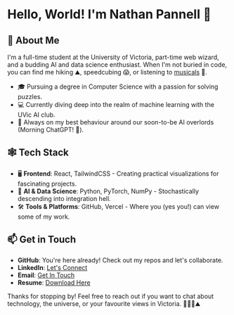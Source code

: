 # Hello, World! I'm Nathan Pannell 👋

## 🚀 About Me

I'm a full-time student at the University of Victoria, part-time web wizard, and a budding AI and data science enthusiast. When I'm not buried in code, you can find me hiking ⛰️, speedcubing 😱, or listening to [musicals](https://open.spotify.com/playlist/0ucUSWfbG0sMEirkLWeAXw?si=9a730b74e46b4eaf) 💃.

- 🎓 Pursuing a degree in Computer Science with a passion for solving puzzles.
- 💻 Currently diving deep into the realm of machine learning with the UVic AI club.
- 🤖 Always on my best behaviour around our soon-to-be AI overlords (Morning ChatGPT! 🫡).

## 🕸️ Tech Stack

- 🖥️ **Frontend**: React, TailwindCSS - Creating practical visualizations for fascinating projects.
- 🧠 **AI & Data Science**: Python, PyTorch, NumPy - Stochastically descending into integration hell.
- 🛠️ **Tools & Platforms**: GitHub, Vercel - Where you (yes you!) can view some of my work.

## 📫 Get in Touch

- **GitHub**: You're here already! Check out my repos and let's collaborate.
- **LinkedIn**: [Let's Connect](https://www.linkedin.com/in/nathanpannell)
- **Email**: [Get In Touch](mailto:contact@nathanpannell.com)
- **Resume**: [Download Here](https://drive.google.com/file/d/1OmVNs-EOY39-Ryirxfm3XtcunUtwhtcK/view?usp=sharing)
<!-- - **Portfolio**: [Under Construction 🚧](https://nathanpannell.com) -->

Thanks for stopping by! Feel free to reach out if you want to chat about technology, the universe, or your favourite views in Victoria. 🚀👨‍💻⛰️
